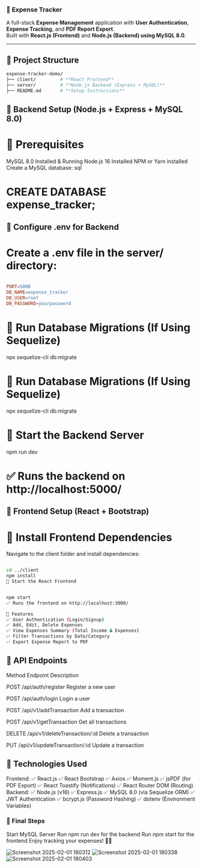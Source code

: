 ###  📌 **Expense Tracker**
A full-stack **Expense Management** application with **User Authentication**, **Expense Tracking**, and **PDF Report Export**.  
Built with **React.js (Frontend)** and **Node.js (Backend) using MySQL 8.0**.

---

## 📁 **Project Structure**
```bash
expense-tracker-demo/  
├── client/         # **React Frontend**  
├── server/         # **Node.js Backend (Express + MySQL)**  
├── README.md       # **Setup Instructions**  
 ```



## 🚀 Backend Setup (Node.js + Express + MySQL 8.0)
# 📌 Prerequisites
MySQL 8.0 Installed & Running
Node.js 16 Installed
NPM or Yarn installed
Create a MySQL database:
sql

# CREATE DATABASE expense_tracker;

##  📌 Configure .env for Backend
# Create a .env file in the server/ directory:

``` makefile

PORT=5000
DB_NAME=expense_tracker
DB_USER=root
DB_PASSWORD=yourpassword 
```

# 📌 Run Database Migrations (If Using Sequelize)

npx sequelize-cli db:migrate

# 📌 Run Database Migrations (If Using Sequelize)

npx sequelize-cli db:migrate

# 📌 Start the Backend Server

npm run dev

# ✅ Runs the backend on http://localhost:5000/

## 🌟 Frontend Setup (React + Bootstrap)
# 📌 Install Frontend Dependencies
Navigate to the client folder and install dependencies:

```bash

cd ../client
npm install
📌 Start the React Frontend


npm start
✅ Runs the frontend on http://localhost:3000/

🚀 Features
✅ User Authentication (Login/Signup)
✅ Add, Edit, Delete Expenses
✅ View Expenses Summary (Total Income & Expenses)
✅ Filter Transactions by Date/Category
✅ Export Expense Report to PDF 
```

## 📌 API Endpoints
Method Endpoint Description

POST /api/auth/register Register a new user

POST /api/auth/login Login a user

POST /api/v1/addTransaction Add a transaction

POST /api/v1/getTransaction Get all transactions

DELETE /api/v1/deleteTransaction/:id Delete a transaction

PUT /api/v1/updateTransaction/:id Update a transaction

## 🎯 Technologies Used
Frontend:
✅ React.js
✅ React Bootstrap
✅ Axios
✅ Moment.js
✅ jsPDF (for PDF Export)
✅ React Toastify (Notifications)
✅ React Router DOM (Routing)
Backend:
✅ Node.js (v16)
✅ Express.js
✅ MySQL 8.0 (via Sequelize ORM)
✅ JWT Authentication
✅ bcrypt.js (Password Hashing)
✅ dotenv (Environment Variables)

### 🚀 Final Steps
Start MySQL Server
Run npm run dev for the backend
Run npm start for the frontend
Enjoy tracking your expenses! 🚀🔥

![Screenshot 2025-02-01 180312](https://github.com/user-attachments/assets/7b92e216-6654-40fe-8280-ed7fc1b8d5c0)
![Screenshot 2025-02-01 180338](https://github.com/user-attachments/assets/0f7fa950-bf39-4277-9268-9f76159bdff2)
![Screenshot 2025-02-01 180403](https://github.com/user-attachments/assets/9651d694-6fe8-438f-9254-08675937a14a)
